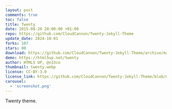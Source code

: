 ```yaml
---
layout: post
comments: true
toc: false
title: Twenty
date: 2015-08-20 20:00:00 +01:00
repo: https://github.com/CloudCannon/Twenty-Jekyll-Theme
update_date: 2024-10-01
forks: 107
stars: 80
download: https://github.com/CloudCannon/Twenty-Jekyll-Theme/archive/master.zip
demo: https://html5up.net/twenty
author: HTML5 UP, @n33co
thumbnail: twenty.webp
license: CC-BY-3.0
license_link: https://github.com/CloudCannon/Twenty-Jekyll-Theme/blob/master/LICENSE.txt
carousel:
  - 'screenshot.png'
---
```


Twenty theme.

